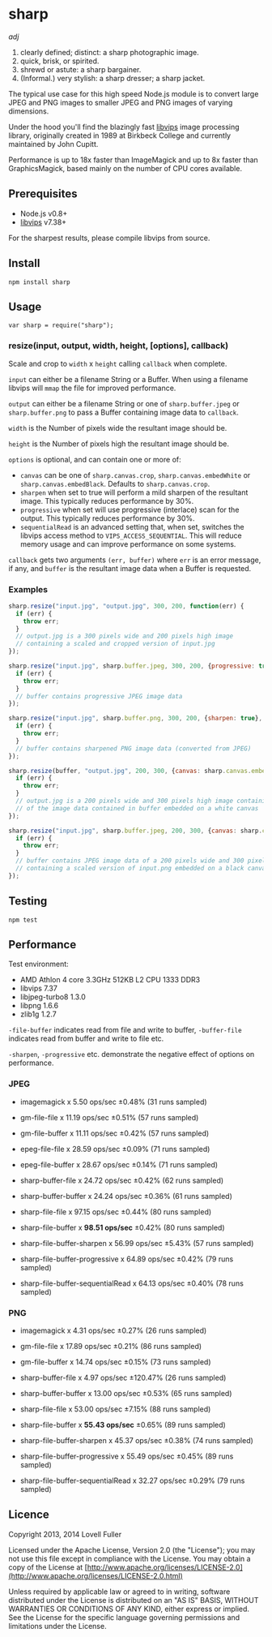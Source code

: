 # sharp

_adj_

1. clearly defined; distinct: a sharp photographic image. 
2. quick, brisk, or spirited. 
3. shrewd or astute: a sharp bargainer. 
4. (Informal.) very stylish: a sharp dresser; a sharp jacket. 

The typical use case for this high speed Node.js module is to convert large JPEG and PNG images to smaller JPEG and PNG images of varying dimensions.

Under the hood you'll find the blazingly fast [libvips](https://github.com/jcupitt/libvips) image processing library, originally created in 1989 at Birkbeck College and currently maintained by John Cupitt.

Performance is up to 18x faster than ImageMagick and up to 8x faster than GraphicsMagick, based mainly on the number of CPU cores available.

## Prerequisites

* Node.js v0.8+
* [libvips](https://github.com/jcupitt/libvips) v7.38+

For the sharpest results, please compile libvips from source.

## Install

	npm install sharp

## Usage

	var sharp = require("sharp");

### resize(input, output, width, height, [options], callback)

Scale and crop to `width` x `height` calling `callback` when complete.

`input` can either be a filename String or a Buffer. When using a filename libvips will `mmap` the file for improved performance. 

`output` can either be a filename String or one of `sharp.buffer.jpeg` or `sharp.buffer.png` to pass a Buffer containing image data to `callback`.

`width` is the Number of pixels wide the resultant image should be.

`height` is the Number of pixels high the resultant image should be.

`options` is optional, and can contain one or more of:

* `canvas` can be one of `sharp.canvas.crop`, `sharp.canvas.embedWhite` or `sharp.canvas.embedBlack`. Defaults to `sharp.canvas.crop`.
* `sharpen` when set to true will perform a mild sharpen of the resultant image. This typically reduces performance by 30%.
* `progressive` when set will use progressive (interlace) scan for the output. This typically reduces performance by 30%.
* `sequentialRead` is an advanced setting that, when set, switches the libvips access method to `VIPS_ACCESS_SEQUENTIAL`. This will reduce memory usage and can improve performance on some systems.

`callback` gets two arguments `(err, buffer)` where `err` is an error message, if any, and `buffer` is the resultant image data when a Buffer is requested.

### Examples

```javascript
sharp.resize("input.jpg", "output.jpg", 300, 200, function(err) {
  if (err) {
    throw err;
  }
  // output.jpg is a 300 pixels wide and 200 pixels high image
  // containing a scaled and cropped version of input.jpg
});
```

```javascript
sharp.resize("input.jpg", sharp.buffer.jpeg, 300, 200, {progressive: true}, function(err, buffer) {
  if (err) {
    throw err;
  }
  // buffer contains progressive JPEG image data
});
```

```javascript
sharp.resize("input.jpg", sharp.buffer.png, 300, 200, {sharpen: true}, function(err, buffer) {
  if (err) {
    throw err;
  }
  // buffer contains sharpened PNG image data (converted from JPEG)
});
```

```javascript
sharp.resize(buffer, "output.jpg", 200, 300, {canvas: sharp.canvas.embedWhite}, function(err) {
  if (err) {
    throw err;
  }
  // output.jpg is a 200 pixels wide and 300 pixels high image containing a scaled version
  // of the image data contained in buffer embedded on a white canvas
});
```

```javascript
sharp.resize("input.jpg", sharp.buffer.jpeg, 200, 300, {canvas: sharp.canvas.embedBlack}, function(err, buffer) {
  if (err) {
    throw err;
  }
  // buffer contains JPEG image data of a 200 pixels wide and 300 pixels high image
  // containing a scaled version of input.png embedded on a black canvas
});
```

## Testing

	npm test

## Performance

Test environment:

* AMD Athlon 4 core 3.3GHz 512KB L2 CPU 1333 DDR3
* libvips 7.37
* libjpeg-turbo8 1.3.0
* libpng 1.6.6
* zlib1g 1.2.7

`-file-buffer` indicates read from file and write to buffer, `-buffer-file` indicates read from buffer and write to file etc.

`-sharpen`, `-progressive` etc. demonstrate the negative effect of options on performance.

### JPEG

* imagemagick x 5.50 ops/sec ±0.48% (31 runs sampled)
* gm-file-file x 11.19 ops/sec ±0.51% (57 runs sampled)
* gm-file-buffer x 11.11 ops/sec ±0.42% (57 runs sampled)
* epeg-file-file x 28.59 ops/sec ±0.09% (71 runs sampled)
* epeg-file-buffer x 28.67 ops/sec ±0.14% (71 runs sampled)

* sharp-buffer-file x 24.72 ops/sec ±0.42% (62 runs sampled)
* sharp-buffer-buffer x 24.24 ops/sec ±0.36% (61 runs sampled)
* sharp-file-file x 97.15 ops/sec ±0.44% (80 runs sampled)
* sharp-file-buffer x __98.51 ops/sec__ ±0.42% (80 runs sampled)

* sharp-file-buffer-sharpen x 56.99 ops/sec ±5.43% (57 runs sampled)
* sharp-file-buffer-progressive x 64.89 ops/sec ±0.42% (79 runs sampled)
* sharp-file-buffer-sequentialRead x 64.13 ops/sec ±0.40% (78 runs sampled)

### PNG

* imagemagick x 4.31 ops/sec ±0.27% (26 runs sampled)
* gm-file-file x 17.89 ops/sec ±0.21% (86 runs sampled)
* gm-file-buffer x 14.74 ops/sec ±0.15% (73 runs sampled)
 
* sharp-buffer-file x 4.97 ops/sec ±120.47% (26 runs sampled)
* sharp-buffer-buffer x 13.00 ops/sec ±0.53% (65 runs sampled)
* sharp-file-file x 53.00 ops/sec ±7.15% (88 runs sampled)
* sharp-file-buffer x __55.43 ops/sec__ ±0.65% (89 runs sampled)
 
* sharp-file-buffer-sharpen x 45.37 ops/sec ±0.38% (74 runs sampled)
* sharp-file-buffer-progressive x 55.49 ops/sec ±0.45% (89 runs sampled)
* sharp-file-buffer-sequentialRead x 32.27 ops/sec ±0.29% (79 runs sampled)

## Licence

Copyright 2013, 2014 Lovell Fuller

Licensed under the Apache License, Version 2.0 (the "License");
you may not use this file except in compliance with the License.
You may obtain a copy of the License at [http://www.apache.org/licenses/LICENSE-2.0](http://www.apache.org/licenses/LICENSE-2.0.html)

Unless required by applicable law or agreed to in writing, software
distributed under the License is distributed on an "AS IS" BASIS,
WITHOUT WARRANTIES OR CONDITIONS OF ANY KIND, either express or implied.
See the License for the specific language governing permissions and
limitations under the License.
